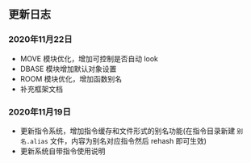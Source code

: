 ## 更新日志

### 2020年11月22日

* MOVE 模块优化，增加可控制是否自动 look
* DBASE 模块增加默认对象设置
* ROOM 模块优化，增加函数别名
* 补充框架文档

### 2020年11月19日

* 更新指令系统，增加指令缓存和文件形式的别名功能(在指令目录新建 `别名.alias` 文件，内容为别名对应指令然后 rehash 即可生效)
* 更新系统自带指令使用说明

